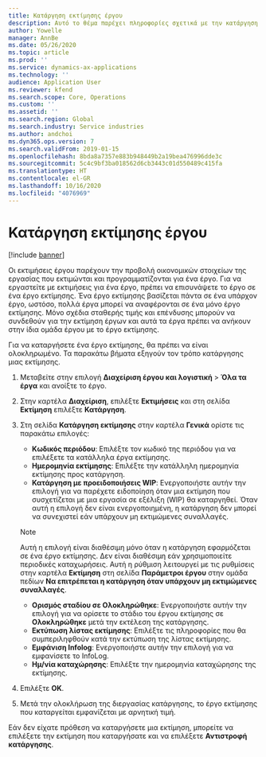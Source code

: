 ```yaml
---
title: Κατάργηση εκτίμησης έργου
description: Αυτό το θέμα παρέχει πληροφορίες σχετικά με την κατάργηση μιας εκτίμησης έργου μετά την ολοκλήρωσή της.
author: Yowelle
manager: AnnBe
ms.date: 05/26/2020
ms.topic: article
ms.prod: ''
ms.service: dynamics-ax-applications
ms.technology: ''
audience: Application User
ms.reviewer: kfend
ms.search.scope: Core, Operations
ms.custom: ''
ms.assetid: ''
ms.search.region: Global
ms.search.industry: Service industries
ms.author: andchoi
ms.dyn365.ops.version: 7
ms.search.validFrom: 2019-01-15
ms.openlocfilehash: 8bda8a7357e883b948449b2a19bea476996dde3c
ms.sourcegitcommit: 5c4c9bf3ba018562d6cb3443c01d550489c415fa
ms.translationtype: HT
ms.contentlocale: el-GR
ms.lasthandoff: 10/16/2020
ms.locfileid: "4076969"
---
```

# <a name="eliminate-a-project-estimate"></a>Κατάργηση εκτίμησης έργου

[!include [banner](../includes/banner.md)]

Οι εκτιμήσεις έργου παρέχουν την προβολή οικονομικών στοιχείων της εργασίας που εκτιμώνται και προγραμματίζονται για ένα έργο. Για να εργαστείτε με εκτιμήσεις για ένα έργο, πρέπει να επισυνάψετε το έργο σε ένα έργο εκτίμησης. Ένα έργο εκτίμησης βασίζεται πάντα σε ένα υπάρχον έργο, ωστόσο, πολλά έργα μπορεί να αναφέρονται σε ένα μόνο έργο εκτίμησης. Μόνο σχέδια σταθερής τιμής και επένδυσης μπορούν να συνδεθούν για την εκτίμηση έργων και αυτά τα έργα πρέπει να ανήκουν στην ίδια ομάδα έργου με το έργο εκτίμησης.

Για να καταργήσετε ένα έργο εκτίμησης, θα πρέπει να είναι ολοκληρωμένο. Τα παρακάτω βήματα εξηγούν τον τρόπο κατάργησης μιας εκτίμησης.

1. Μεταβείτε στην επιλογή **Διαχείριση έργου και λογιστική** > **Όλα τα έργα** και ανοίξτε το έργο. 
2. Στην καρτέλα **Διαχείριση**, επιλέξτε **Εκτιμήσεις** και στη σελίδα **Εκτίμηση** επιλέξτε **Κατάργηση**.
3. Στη σελίδα **Κατάργηση εκτίμησης** στην καρτέλα **Γενικά** ορίστε τις παρακάτω επιλογές:

   - **Κωδικός περιόδου**: Επιλέξτε τον κωδικό της περιόδου για να επιλέξετε τα κατάλληλα έργα εκτίμησης. 
   - **Ημερομηνία εκτίμησης**: Επιλέξτε την κατάλληλη ημερομηνία εκτίμησης προς κατάργηση.
   - **Κατάργηση με προειδοποιήσεις WIP**: Ενεργοποιήστε αυτήν την επιλογή για να παρέχετε ειδοποίηση όταν μια εκτίμηση που συσχετίζεται με μια εργασία σε εξέλιξη (WIP) θα καταργηθεί. Όταν αυτή η επιλογή δεν είναι ενεργοποιημένη, η κατάργηση δεν μπορεί να συνεχιστεί εάν υπάρχουν μη εκτιμώμενες συναλλαγές. 
   > [!NOTE]
   > Αυτή η επιλογή είναι διαθέσιμη μόνο όταν η κατάργηση εφαρμόζεται σε ένα έργο εκτίμησης. Δεν είναι διαθέσιμη εάν χρησιμοποιείτε περιοδικές καταχωρήσεις. Αυτή η ρύθμιση λειτουργεί με τις ρυθμίσεις στην καρτέλα **Εκτίμηση** στη σελίδα **Παράμετροι έργου** στην ομάδα πεδίων **Να επιτρέπεται η κατάργηση όταν υπάρχουν μη εκτιμώμενες συναλλαγές**.
   - **Ορισμός σταδίου σε Ολοκληρώθηκε**: Ενεργοποιήστε αυτήν την επιλογή για να ορίσετε το στάδιο του έργου εκτίμησης σε **Ολοκληρώθηκε** μετά την εκτέλεση της κατάργησης.
   - **Εκτύπωση λίστας εκτίμησης**: Επιλέξτε τις πληροφορίες που θα συμπεριληφθούν κατά την εκτύπωση της λίστας εκτίμησης.
   - **Εμφάνιση Infolog**: Ενεργοποιήστε αυτήν την επιλογή για να εμφανίσετε το InfoLog.
   - **Ημ/νία καταχώρησης**: Επιλέξτε την ημερομηνία καταχώρησης της εκτίμησης.

4.  Επιλέξτε **OK**.
5. Μετά την ολοκλήρωση της διεργασίας κατάργησης, το έργο εκτίμησης που καταργείται εμφανίζεται με αρνητική τιμή. 

Εάν δεν είχατε πρόθεση να καταργήσετε μια εκτίμηση, μπορείτε να επιλέξετε την εκτίμηση που καταργήσατε και να επιλέξετε **Αντιστροφή κατάργησης**.   
